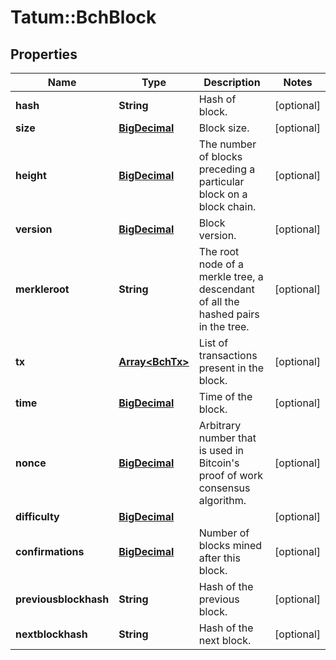 # Tatum::BchBlock

## Properties
Name | Type | Description | Notes
------------ | ------------- | ------------- | -------------
**hash** | **String** | Hash of block. | [optional] 
**size** | [**BigDecimal**](BigDecimal.md) | Block size. | [optional] 
**height** | [**BigDecimal**](BigDecimal.md) | The number of blocks preceding a particular block on a block chain. | [optional] 
**version** | [**BigDecimal**](BigDecimal.md) | Block version. | [optional] 
**merkleroot** | **String** | The root node of a merkle tree, a descendant of all the hashed pairs in the tree. | [optional] 
**tx** | [**Array&lt;BchTx&gt;**](BchTx.md) | List of transactions present in the block. | [optional] 
**time** | [**BigDecimal**](BigDecimal.md) | Time of the block. | [optional] 
**nonce** | [**BigDecimal**](BigDecimal.md) | Arbitrary number that is used in Bitcoin&#x27;s proof of work consensus algorithm. | [optional] 
**difficulty** | [**BigDecimal**](BigDecimal.md) |  | [optional] 
**confirmations** | [**BigDecimal**](BigDecimal.md) | Number of blocks mined after this block. | [optional] 
**previousblockhash** | **String** | Hash of the previous block. | [optional] 
**nextblockhash** | **String** | Hash of the next block. | [optional] 

